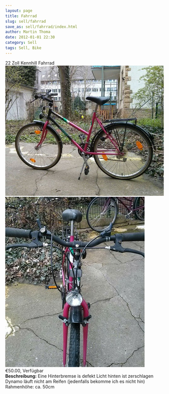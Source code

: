 ```yaml
---
layout: page
title: Fahrrad
slug: sell/fahrrad
save_as: sell/fahrrad/index.html
author: Martin Thoma
date: 2012-01-01 22:30
category: Sell
tags: Sell, Bike
---
```


<div itemscope itemtype="http://schema.org/Product">
  <span itemprop="name">22 Zoll Kennhill Fahrrad</span>
  <img src="../../images/2016/05/fahrrad-1.jpg" alt="Fahrrad" />
  <img src="../../images/2016/05/fahrrad-2.jpg" alt="Fahrrad" />
  <div itemprop="offers" itemscope itemtype="http://schema.org/Offer">
    <span itemprop="priceCurrency" content="EUR">&euro;</span><span
          itemprop="price" content="50.00">50.00</span>,
    <link itemprop="availability" href="http://schema.org/InStock" />Verfügbar
  </div>
  <b>Beschreibung:</b>
  <span itemprop="description">Eine Hinterbremse is defekt Licht hinten ist zerschlagen Dynamo läuft nicht am Reifen (jedenfalls bekomme ich es nicht hin)<br/>
  Rahmenhöhe: ca. 50cm</span>
</div>